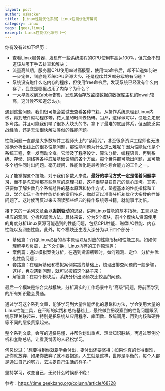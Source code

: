 ```yaml
---
layout: post 
author: oshacker
title: 【Linux性能优化系列】Linux性能优化开篇词
category: linux
tags: [geek,linux]
excerpt: Linux性能优化系列（一）
---
```



你有没有过如下经历：
+ 查看Linux服务器，发现有一些系统进程的CPU使用率高达100%，但完全不知道该从哪下手去排查和解决；
+ 流量高峰期，服务器CPU使用率过高报警，使用top命令后，却不知道如何进一步定位，到底是系统CPU资源太少，还是程序并发部分写的有问题？
+ 系统没有跑什么吃内存的程序，但使用free命令后，发现系统已经没有什么内存了，到底是哪里占用了内存？为什么？
+ 一大早就收到Zabbix告警，发现某台存放监控数据的数据库主机的lowait较高，这时候不知道怎么办。

遇到这些问题，我们很可能会尝试去查看各种书籍，从操作系统原理到Linux内核，再到硬件驱动程序等，花大量的时间去钻研。当然，这样做可以，但是会走很多弯路。并且可能我们啃了很多大块头的书，拿下了最难的底层体系，但因缺乏实战经验，还是无法很快解决类似的性能问题。

性能问题一直都是大多数软件工程师头上的“紧箍咒”，甚至很多资深工程师也无法准确分析出线上的很多性能问题，那性能问题为什么这么难呢？因为性能优化是个系统工程，牵一发而动全身。它涉及了程序设计、算法分析、编程语言，再到系统、存储、网络等各种底层基础设施的各个方面。每个组件都可能出问题，且可能多个组件同时出问题。毫无疑问，性能优化是最考验你综合能力的工作之一。

为了能掌握这个技能，对于我们多数人来说，**最好的学习方式一定是带着问题学习**，而不是先去啃那基些厚厚的原理书籍，这样很容易把自己的信心压垮。其实，只要你了解少数几个系统组件的基本原理和协作方式，掌握基本的性能指标和工具，学会实际工作中性能优化的常用技巧，你就可以准确分析和优化大多数的性能问题了。这时候再反过来去阅读那些经典的操作系统等书籍，就能事半功倍。

接下来的一系列文章会以**案例驱动**的思路，讲解Linux性能的基本指标、工具以及相应的观测、分析和调优方法。具体来说，分为5个模块，前4个模块从资源使用的角度分析Linux资源可能遇到的性能问题，包括CPU性能、磁盘I/O性能、内存性能以及网络性能。此外，每个模块还由浅入深分为以下四个部分：
+ 基础篇：介绍Linux必备的基本原理以及对应的性能指标和性能工具。如如何理解平均负载，上下文切换，Linux内存的工作原理等；
+ 案例篇：通过模拟案例分析，在遇到资源瓶颈时，如何观测、定位、分析并优化性能问题；
+ 套路篇：在理解基础和模拟案例实践的基础上，梳理出排查问题的一般步骤，这样，再次遇到问题，就可以按照这个路子来；
+ 解答篇：在每个模块后，系统分析出现频次比较高的问题。

最后一个模块是综合实战模块，分析真实的工作场景中的“高级”问题，将前面学到的所有知识融会贯通。

通过学习这个系列文章，能够学习到大量性能优化的思路和方法，学会使用大量的Linux性能工具，在不断的实践和总结基础上，最终做到把观察到的性能问题跟系统原理关联起来，特别是把系统从应用程序、库函数、系统调用、再到内核和硬件等不同的层级贯穿起来。

整个系列文章，会写的通俗易懂，并帮你划出重点、理出知识脉络，再通过案例分析和套路总结，让看我博客的人轻松学习。

何炅说过：“想要得到你就要学会付出，要付出还要坚持；如果你真的觉得很难，那你就放弃，如果你放弃了就不要抱怨。人生就是这样，世界是平衡的，每个人都是通过自己的努力，去决定自己生活的样子。” 

坚持学习，改变自己，无论什么时候都不晚！

参考：https://time.geekbang.org/column/article/68728